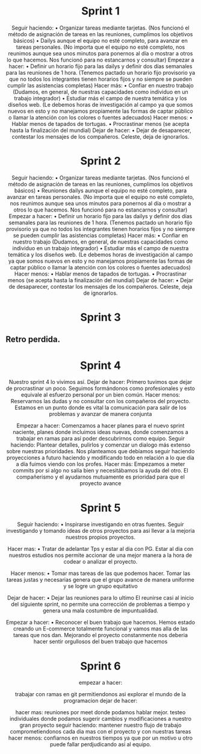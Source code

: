 <h1 align='center'> Sprint 1</h1>
<div align='center'>
    Seguir haciendo:
•	Organizar tareas mediante tarjetas.
(Nos funcionó el método de asignación de tareas en las reuniones, cumplimos los objetivos básicos)
•	Dailys aunque el equipo no esté completo, para avanzar en tareas personales.
(No importa que el equipo no esté completo, nos reunimos aunque sea unos minutos para ponernos al día o mostrar a otros lo que hacemos. Nos funcionó para no estancarnos y consultar)
Empezar a hacer:
•	Definir un horario fijo para las dailys y definir dos días semanales para las reuniones de 1 hora.
(Tenemos pactado un horario fijo provisorio ya que no todos los integrantes tienen horarios fijos y no siempre se pueden cumplir las asistencias	completas)
Hacer más: 
•	Confiar en nuestro trabajo
(Dudamos, en general, de nuestras capacidades como individuo en un trabajo integrador)
•	Estudiar más el campo de nuestra temática y los diseños web.
(Le debemos horas de investigación al campo ya que somos nuevos en esto y no manejamos propiamente las formas de captar público o llamar la atención con los colores o fuentes adecuados)
Hacer menos:
•	Hablar menos de tapados de tortugas.
•	Procrastinar menos (se acepta hasta la finalización del mundial)
Dejar de hacer:
•	Dejar de desaparecer, contestar los mensajes de los compañeros. Celeste, deja de ignorarlos.
</div>


<h1 align='center'> Sprint 2</h1>
<div align='center'>
Seguir haciendo:
•	Organizar tareas mediante tarjetas.
(Nos funcionó el método de asignación de tareas en las reuniones, cumplimos los objetivos básicos)
•	Reuniones dailys aunque el equipo no esté completo, para avanzar en tareas personales.
(No importa que el equipo no esté completo, nos reunimos aunque sea unos minutos para ponernos al día o mostrar a otros lo que hacemos. Nos funcionó para no estancarnos y consultar)
Empezar a hacer:
•	Definir un horario fijo para las dailys y definir dos días semanales para las reuniones de 1 hora.
(Tenemos pactado un horario fijo provisorio ya que no todos los integrantes tienen horarios fijos y no siempre se pueden cumplir las asistencias	completas)
Hacer más: 
•	Confiar en nuestro trabajo
(Dudamos, en general, de nuestras capacidades como individuo en un trabajo integrador)
•	Estudiar más el campo de nuestra temática y los diseños web.
(Le debemos horas de investigación al campo ya que somos nuevos en esto y no manejamos propiamente las formas de captar público o llamar la atención con los colores o fuentes adecuados)
Hacer menos:
•	Hablar menos de tapados de tortugas.
•	Procrastinar menos (se acepta hasta la finalización del mundial)
Dejar de hacer:
•	Dejar de desaparecer, contestar los mensajes de los compañeros. Celeste, deja de ignorarlos.
</div>

<h1 align='center'> Sprint 3</h1>

  <h2>Retro perdida.</h2>  

<h1 align='center'> Sprint 4</h1>
<div align="center">
Nuestro sprint 4 lo vivimos así.
Dejar de hacer:
Primero tuvimos que dejar de procrastinar un poco. Seguimos formándonos como profesionales y esto equivale al esfuerzo personal por un bien común.                    
Hacer menos:
Reservarnos las dudas y no consultar con los compañeros del proyecto. Estamos en un punto donde es vital la comunicación para salir de los problemas y avanzar de manera conjunta

Empezar a hacer:
Comenzamos a hacer planes para el nuevo sprint naciente, planes donde incluimos ideas nuevas, donde comenzamos a trabajar en ramas para así poder descubrirnos como equipo.
Seguir haciendo:
Plantear detalles, pulirlos y comenzar un dialogo más extenso sobre nuestras prioridades. Nos planteamos que debíamos seguir haciendo proyecciones a futuro haciendo y modificando todo en relación a lo que día a día fuimos viendo con los profes. 
Hacer más:
Empezamos a meter commits por si algo no salía bien y necesitábamos la ayuda del otro. El compañerismo y el ayudarnos mutuamente es prioridad para que el proyecto avance
</div>

<h1 align='center'> Sprint 5 </h1>
<div align="center">
Seguir haciendo:
• Inspirarse investigando en otras fuentes.
Seguir investigando y tomando ideas de otros proyectos para asi llevar a la mejoria nuestros propios proyectos.

Hacer mas:
• Tratar de adelantar Tps y estar al dia con PG.
Estar al dia con nuestros estudios nos permite accionar de una mejor manera a la hora de codear o analizar el proyecto.

Hacer menos:
• Tomar mas tareas de las que podemos hacer.
Tomar las tareas justas y necesarias genera que el grupo avance de manera uniforme y se logre un grupo equitativo 

Dejar de hacer:
• Dejar las reuniones para lo ultimo
El reunirse casi al inicio del siguiente sprint, no permite una corrección de problemas a tiempo y genera una mala costumbre de impuntualidad.

Empezar a hacer: 
• Reconocer el buen trabajo que hacemos.
Hemos estado creando un E-commerce totalmente funcional y vamos mas alla de las tareas que nos dan. Mejorando el proyecto constanmente nos deberia hacer sentir orgullosos del buen trabajo que hacemos

</div>
<h1 align='center'> Sprint 6 </h1>
<div align="center">

empezar a hacer:
 
 trabajar con ramas en git permitiendonos asi explorar el mundo de la programacion
dejar de hacer:
 
 hacer mas:
 reuniones por meet donde podamos hablar mejor.
testeo individuales donde podamos sugerir cambios y modificaciones a nuestro gran proyecto
seguir haciendo:
mantener nuestro flujo de trabajo comprometiendonos cada dia mas con el proyecto y con nuestras tareas
hacer menos:
confiarnos en nuestros tiempos ya que por un motivo u otro puede fallar perdjudicando asi al equipo.
</div>